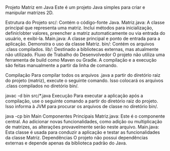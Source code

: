 Projeto Matriz em Java
Este é um projeto Java simples para criar e manipular matrizes 2D.

Estrutura do Projeto
src/: Contém o código-fonte Java.
Matriz.java: A classe principal que representa uma matriz. Inclui métodos para inicialização, definir/obter valores, preencher a matriz automaticamente ou via entrada do usuário, e exibi-la.
Main.java: A classe principal e ponto de entrada para a aplicação. Demonstra o uso da classe Matriz.
bin/: Contém os arquivos .class compilados.
lib/: Destinado a bibliotecas externas, mas atualmente não utilizado.
Fluxo de Trabalho do Desenvolvedor
O projeto não utiliza uma ferramenta de build como Maven ou Gradle. A compilação e a execução são feitas manualmente a partir da linha de comando.

Compilação
Para compilar todos os arquivos .java a partir do diretório raiz do projeto (matriz), execute o seguinte comando. Isso colocará os arquivos .class compilados no diretório bin/.

javac -d bin src/*.java
Execução
Para executar a aplicação após a compilação, use o seguinte comando a partir do diretório raiz do projeto. Isso informa à JVM para procurar os arquivos de classe no diretório bin/.

java -cp bin Main
Componentes Principais
Matriz.java: Este é o componente central. Ao adicionar novas funcionalidades, como adição ou multiplicação de matrizes, as alterações provavelmente serão neste arquivo.
Main.java: Esta classe é usada para conduzir a aplicação e testar as funcionalidades da classe Matriz.
Dependências
O projeto não possui dependências externas e depende apenas da biblioteca padrão do Java.
